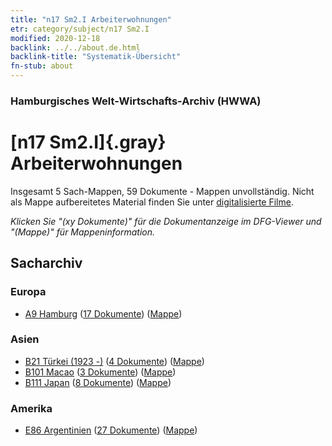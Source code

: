 ```yaml
---
title: "n17 Sm2.I Arbeiterwohnungen"
etr: category/subject/n17 Sm2.I
modified: 2020-12-18
backlink: ../../about.de.html
backlink-title: "Systematik-Übersicht"
fn-stub: about
---
```


### Hamburgisches Welt-Wirtschafts-Archiv (HWWA)
# [n17 Sm2.I]{.gray}&#8201; Arbeiterwohnungen&#160; 




Insgesamt 5 Sach-Mappen, 59 Dokumente - Mappen unvollständig.
Nicht als Mappe aufbereitetes Material finden Sie unter [digitalisierte Filme](/film/h1_sh).

_Klicken Sie "(xy Dokumente)" für die Dokumentanzeige im DFG-Viewer und "(Mappe)" für Mappeninformation._

## Sacharchiv




### Europa

- [A9 Hamburg](../../../geo/about.de.html#A9) (<a href="https://dfg-viewer.de/show/?tx_dlf[id]=https://pm20.zbw.eu/mets/sh/1409xx/140905/1452xx/145254/public.mets.de.xml" target="_blank">17 Dokumente</a>) ([Mappe](http://purl.org/pressemappe20/folder/sh/140905,145254))

### Asien

- [B21 Türkei (1923 -)](../../../geo/about.de.html#B21) (<a href="https://dfg-viewer.de/show/?tx_dlf[id]=https://pm20.zbw.eu/mets/sh/1411xx/141111/1452xx/145254/public.mets.de.xml" target="_blank">4 Dokumente</a>) ([Mappe](http://purl.org/pressemappe20/folder/sh/141111,145254))
- [B101 Macao](../../../geo/about.de.html#B101) (<a href="https://dfg-viewer.de/show/?tx_dlf[id]=https://pm20.zbw.eu/mets/sh/1412xx/141267/1452xx/145254/public.mets.de.xml" target="_blank">3 Dokumente</a>) ([Mappe](http://purl.org/pressemappe20/folder/sh/141267,145254))
- [B111 Japan](../../../geo/about.de.html#B111) (<a href="https://dfg-viewer.de/show/?tx_dlf[id]=https://pm20.zbw.eu/mets/sh/1412xx/141272/1452xx/145254/public.mets.de.xml" target="_blank">8 Dokumente</a>) ([Mappe](http://purl.org/pressemappe20/folder/sh/141272,145254))

### Amerika

- [E86 Argentinien](../../../geo/about.de.html#E86) (<a href="https://dfg-viewer.de/show/?tx_dlf[id]=https://pm20.zbw.eu/mets/sh/1416xx/141692/1452xx/145254/public.mets.de.xml" target="_blank">27 Dokumente</a>) ([Mappe](http://purl.org/pressemappe20/folder/sh/141692,145254))


